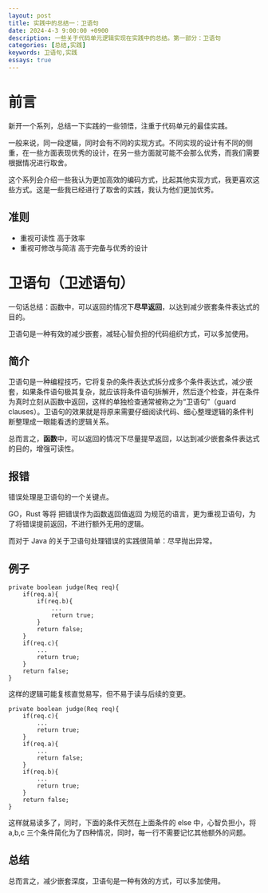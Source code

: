```yaml
---
layout: post
title: 实践中的总结一：卫语句
date: 2024-4-3 9:00:00 +0900
description: 一些关于代码单元逻辑实现在实践中的总结。第一部分：卫语句
categories: [总结,实践]
keywords: 卫语句,实践
essays: true  
---
```


# 前言

新开一个系列，总结一下实践的一些领悟，注重于代码单元的最佳实践。

一般来说，同一段逻辑，同时会有不同的实现方式。不同实现的设计有不同的侧重，在一些方面表现优秀的设计，在另一些方面就可能不会那么优秀，而我们需要根据情况进行取舍。

这个系列会介绍一些我认为更加高效的编码方式，比起其他实现方式，我更喜欢这些方式。这是一些我已经进行了取舍的实践，我认为他们更加优秀。

## 准则

- 重视可读性 高于效率
- 重视可修改与简洁 高于完备与优秀的设计

# 卫语句（卫述语句）

一句话总结：函数中，可以返回的情况下**尽早返回**，以达到减少嵌套条件表达式的目的。

卫语句是一种有效的减少嵌套，减轻心智负担的代码组织方式，可以多加使用。

## 简介

卫语句是一种编程技巧，它将复杂的条件表达式拆分成多个条件表达式，减少嵌套，如果条件语句极其复杂，就应该将条件语句拆解开，然后逐个检查，并在条件为真时立刻从函数中返回，这样的单独检查通常被称之为“卫语句”（guard clauses）。卫语句的效果就是将原来需要仔细阅读代码、细心整理逻辑的条件判断整理成一眼能看透的逻辑关系。

总而言之，**函数**中，可以返回的情况下尽量提早返回，以达到减少嵌套条件表达式的目的，增强可读性。

## 报错

错误处理是卫语句的一个关键点。

GO，Rust 等将 把错误作为函数返回值返回 为规范的语言，更为重视卫语句，为了将错误提前返回，不进行额外无用的逻辑。

而对于 Java 的关于卫语句处理错误的实践很简单：尽早抛出异常。

## 例子

```
private boolean judge(Req req){
	if(req.a){
		if(req.b){
			...
			return true;
		}
		return false;
	}
	if(req.c){
		...
		return true;
	}
	return false;
}
```

这样的逻辑可能复核直觉易写，但不易于读与后续的变更。

```
private boolean judge(Req req){
	if(req.c){
		...
		return true;
	}
	if(req.a){
		...
		return false;
	}
	if(req.b){
		...
		return true;
	}
	return false;
}
```

这样就易读多了，同时，下面的条件天然在上面条件的 else 中，心智负担小，将 a,b,c 三个条件简化为了四种情况，同时，每一行不需要记忆其他额外的问题。

## 总结

总而言之，减少嵌套深度，卫语句是一种有效的方式，可以多加使用。
